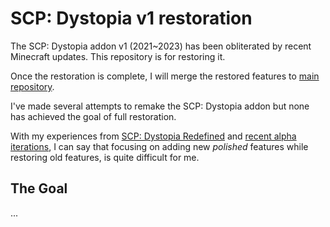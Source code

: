 # SCP: Dystopia v1 restoration

The SCP: Dystopia addon v1 (2021~2023) has been obliterated by recent Minecraft updates.
This repository is for restoring it.

Once the restoration is complete, I will merge the restored features to [main repository](https://github.com/lc-studios-mc/scp-dystopia).

I've made several attempts to remake the SCP: Dystopia addon but none has achieved the goal of full restoration.

With my experiences from [SCP: Dystopia Redefined](https://mcpedl.com/scp-dystopia-redefined/) and [recent alpha iterations](https://github.com/lc-studios-mc/scp-dystopia),
I can say that focusing on adding new *polished* features while restoring old features, is quite difficult for me.

## The Goal

...
